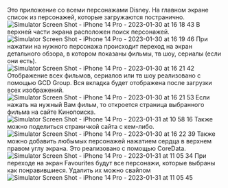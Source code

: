 Это приложение со всеми персонажами Disney. На главном экране список из персонажей, которые загружаются постранично.
![Simulator Screen Shot - iPhone 14 Pro - 2023-01-30 at 16 18 43](https://user-images.githubusercontent.com/94123749/215678693-9d98b896-4a94-41c9-b63a-d10c1bedf274.png)
В верхней части экрана расположен поиск персонажей.
![Simulator Screen Shot - iPhone 14 Pro - 2023-01-30 at 16 19 46](https://user-images.githubusercontent.com/94123749/215679044-1e0f7ead-664d-4373-bae0-37b8ec28c2c6.png)
При нажатии на нужного персонажа происходит переход на экран детального обзора, в котором показаны фильмы, тв шоу, сериалы (если они есть).
![Simulator Screen Shot - iPhone 14 Pro - 2023-01-30 at 16 21 42](https://user-images.githubusercontent.com/94123749/215679152-89260994-acd6-48e6-802b-b5c92157dde3.png)
Отображение всех фильмов, сериалов или тв шоу реализовано с помощью GCD Group. Вся вкладка будет отображена после загрузки всех изображений.
![Simulator Screen Shot - iPhone 14 Pro - 2023-01-30 at 16 21 53](https://user-images.githubusercontent.com/94123749/215679179-fcc6fb0c-4905-4423-9e14-4f37a5687bf9.png)
Если нажать на нужный Вам фильм, то откроется страница выбранного фильма на сайте Кинопоиска.
![Simulator Screen Shot - iPhone 14 Pro - 2023-01-31 at 10 58 16](https://user-images.githubusercontent.com/94123749/215679224-071bdb96-0467-4982-8f3a-cb3620ead440.png)
Также можно поделиться страничкой сайта с кем-либо.
![Simulator Screen Shot - iPhone 14 Pro - 2023-01-30 at 16 22 39](https://user-images.githubusercontent.com/94123749/215679324-a784679a-e96f-49ea-ac3e-af320ca0c32f.png)
Также можно добавить любымых персонажей нажатием сердца в верхнем правом углу экрана. Это реализовано с помощью CoreData.
![Simulator Screen Shot - iPhone 14 Pro - 2023-01-31 at 11 05 34](https://user-images.githubusercontent.com/94123749/215679688-4de8ab97-de54-425e-a61f-9372e4626715.png)
При переходе на экран Favourites будут все персонажи, которые выбраны как понравившиеся. Удалить их можно свайпом
![Simulator Screen Shot - iPhone 14 Pro - 2023-01-31 at 11 05 45](https://user-images.githubusercontent.com/94123749/215679672-11ce55a7-e3da-47d9-84f1-4288ddbf58d0.png)

